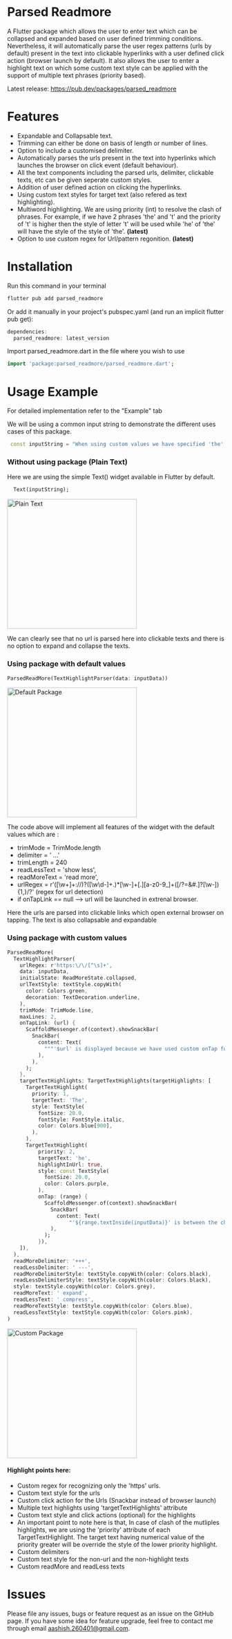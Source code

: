 <!-- 
This README describes the package. If you publish this package to pub.dev,
this README's contents appear on the landing page for your package.

For information about how to write a good package README, see the guide for
[writing package pages](https://dart.dev/guides/libraries/writing-package-pages). 

For general information about developing packages, see the Dart guide for
[creating packages](https://dart.dev/guides/libraries/create-library-packages)
and the Flutter guide for
[developing packages and plugins](https://flutter.dev/developing-packages). 
-->
# **Parsed Readmore**

A Flutter package which allows the user to enter text which can be collapsed and expanded based on user defined trimming conditions. Nevertheless, it will automatically parse the user regex patterns (urls by default) present in the text into clickable hyperlinks with a user defined click action (browser launch by default). It also allows the user to enter a highlight text on which some custom text style can be applied with the support of multiple text phrases (priority based).

Latest release: https://pub.dev/packages/parsed_readmore

# Features

* Expandable and Collapsable text.
* Trimming can either be done on basis of length or number of lines.
* Option to include a customised delimiter.
* Automatically parses the urls present in the text into hyperlinks which launches the browser on click event (default behaviour).
* All the text components including the parsed urls, delimiter, clickable texts, etc can be given seperate custom styles.
* Addition of user defined action on clicking the hyperlinks.
* Using custom text styles for target text (also refered as text highlighting).
* Multiword highlighting. We are using priority (int) to resolve the clash of phrases. For example, if we have 2 phrases 'the' and 't' and the priority of 't' is higher then the style of letter 't' will be used while 'he' of 'the' will have the style of the style of 'the'. **(latest)**
* Option to use custom regex for Url/pattern regonition. **(latest)**
# Installation

Run this command in your terminal
```dart
flutter pub add parsed_readmore
```
Or add it manually in your project's pubspec.yaml (and run an implicit flutter pub get):
```dart
dependencies:
  parsed_readmore: latest_version
```

Import parsed_readmore.dart in the file where you wish to use
```dart
import 'package:parsed_readmore/parsed_readmore.dart';
```

# Usage Example
 For detailed implementation refer to the "Example" tab

 We will be using a common input string to demonstrate the different uses cases of this package.
 ```dart
  const inputString = "When using custom values we have specified 'the' to be our target text for highlighting  with purple italic font.\n We know that the website https://google.com is a very useful website. (rti..notNow should not be parsed) But Instagram.com is more fun to use. We should not forget the contribution of wikipedia.com played in the growth of web. If you like this package do consider liking it so that it could be useful to more developers like you. Thank you for your time";
 ```


### Without using package (Plain Text)

Here we are using the simple Text() widget available in Flutter by default.
```dart
  Text(inputString);
```
<img src="https://firebasestorage.googleapis.com/v0/b/tictactoe-b60c3.appspot.com/o/without_package.gif?alt=media&token=2da65bc3-345f-406a-aaaa-81130207adc2" alt="Plain Text" width="300" height="auto">

We can clearly see that no url is parsed here into clickable texts and there is no option to expand and collapse the texts.


### Using package with default values

```dart
ParsedReadMore(TextHighlightParser(data: inputData))
```
<img src="https://firebasestorage.googleapis.com/v0/b/tictactoe-b60c3.appspot.com/o/default_package.gif?alt=media&token=4811bb7e-a63f-4d6c-ba3f-30759edf1d5d" alt="Default Package" width="300" height="auto">

The code above will implement all features of the widget with the default values which are :
* trimMode = TrimMode.length
* delimiter = ' ...'
* trimLength = 240
* readLessText = 'show less',
* readMoreText = 'read more',
* urlRegex = r'([\w+]+\:\/\/)?([\w\d-]+\.)*[\w-]+[\.][a-z0-9_]+([\/\?\=\&\#\.]?[\w-]){1,}\/?' (regex for url detection)
* if onTapLink == null --> url will be launched in extrenal browser.

Here the urls are parsed into clickable links which open external browser on tapping. The text is also collapsable and expandable


### Using package with custom values

  
```dart
ParsedReadMore(
  TextHighlightParser(
    urlRegex: r'https:\/\/[^\s]+',
    data: inputData,
    initialState: ReadMoreState.collapsed,
    urlTextStyle: textStyle.copyWith(
      color: Colors.green,
      decoration: TextDecoration.underline,
    ),
    trimMode: TrimMode.line,
    maxLines: 2,
    onTapLink: (url) {
      ScaffoldMessenger.of(context).showSnackBar(
        SnackBar(
          content: Text(
            """'$url' is displayed because we have used custom onTap function for hyperlinks""",
          ),
        ),
      );
    },
    targetTextHighlights: TargetTextHighlights(targetHighlights: [
      TargetTextHighlight(
        priority: 1,
        targetText: 'The',
        style: TextStyle(
          fontSize: 20.0,
          fontStyle: FontStyle.italic,
          color: Colors.blue[900],
        ),
      ),
      TargetTextHighlight(
          priority: 2,
          targetText: 'he',
          highlightInUrl: true,
          style: const TextStyle(
            fontSize: 20.0,
            color: Colors.purple,
          ),
          onTap: (range) {
            ScaffoldMessenger.of(context).showSnackBar(
              SnackBar(
                content: Text(
                    "'${range.textInside(inputData)}' is between the character no ${range.start} and ${range.end}"),
              ),
            );
          }),
    ]),
  ),
  readMoreDelimiter: '+++',
  readLessDelimiter: ' ---',
  readMoreDelimiterStyle: textStyle.copyWith(color: Colors.black),
  readLessDelimiterStyle: textStyle.copyWith(color: Colors.black),
  style: textStyle.copyWith(color: Colors.grey),
  readMoreText: ' expand',
  readLessText: ' compress',
  readMoreTextStyle: textStyle.copyWith(color: Colors.blue),
  readLessTextStyle: textStyle.copyWith(color: Colors.pink),
)
```
<img src="https://firebasestorage.googleapis.com/v0/b/tictactoe-b60c3.appspot.com/o/custom_package.gif?alt=media&token=29289e79-f8e6-4fba-8a05-8b5f8b4c1b34" alt="Custom Package" width="300" height="auto">

#### Highlight points here:
* Custom regex for recognizing only the 'https' urls.
* Custom text style for the urls
* Custom click action for the Urls (Snackbar instead of browser launch)
* Multiple text highlights using 'targetTextHighlights' attribute
* Custom text style and click actions (optional) for the highlights
* An important point to note here is that, In case of clash of the mutliples highlights, we are using the 'priority' attribute of each TargetTextHighlight. The target text having numerical value of the priority greater will be override the style of the lower priority highlight.
* Custom delimiters
* Custom text style for the non-url and the non-highlight texts
* Custom readMore and readLess texts

# Issues

Please file any issues, bugs or feature request as an issue on the GitHub page. If you have some idea for feature upgrade, feel free to contact me through email [aashish.260401@gmail.com](mailto:aashish.260401@gmail.com).


